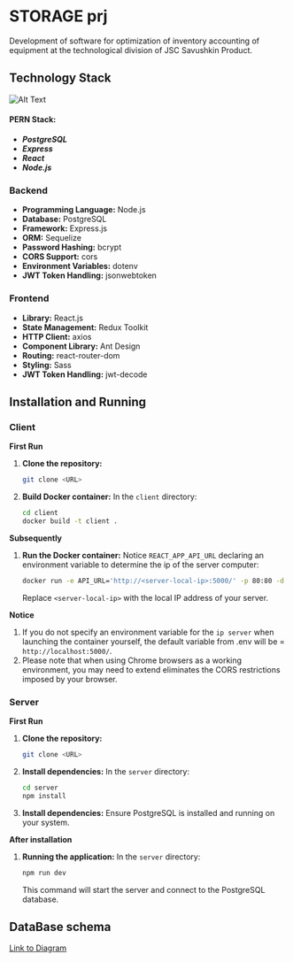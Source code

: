 # STORAGE prj
Development of software for optimization of inventory accounting of equipment at the technological division of JSC Savushkin Product.

## Technology Stack

![Alt Text](https://miro.medium.com/v2/resize:fit:1100/format:webp/1*ptqverAyBpdfUDhrs2g_3A.jpeg)

#### PERN Stack:
- ***PostgreSQL***
- ***Express***
- ***React***
- ***Node.js***

### Backend

- **Programming Language:** Node.js
- **Database:** PostgreSQL
- **Framework:** Express.js
- **ORM:** Sequelize
- **Password Hashing:** bcrypt
- **CORS Support:** cors
- **Environment Variables:** dotenv
- **JWT Token Handling:** jsonwebtoken

### Frontend

- **Library:** React.js
- **State Management:** Redux Toolkit
- **HTTP Client:** axios
- **Component Library:** Ant Design
- **Routing:** react-router-dom
- **Styling:** Sass
- **JWT Token Handling:** jwt-decode

## Installation and Running

### Client

**First Run**

1. **Clone the repository:**
    ```bash
    git clone <URL>
    ```

2. **Build Docker container:**
    In the `client` directory:
    ```bash
    cd client
    docker build -t client .
    ```
    
**Subsequently**
    
1. **Run the Docker container:**
    Notice `REACT_APP_API_URL` declaring an environment variable to determine the ip of the server computer:
    ```bash
    docker run -e API_URL='http://<server-local-ip>:5000/' -p 80:80 -d client
    ```
    Replace `<server-local-ip>` with the local IP address of your server.

**Notice**

1. If you do not specify an environment variable for the `ip server` when launching the container yourself, the default variable from .env will be = `http://localhost:5000/`.
2. Please note that when using Chrome browsers as a working environment, you may need to extend eliminates the CORS restrictions imposed by your browser.
    
### Server

**First Run**

1. **Clone the repository:**
    ```bash
    git clone <URL>
    ```
    
2. **Install dependencies:**
    In the `server` directory:
    ```bash
    cd server
    npm install
    ```
    
3. **Install dependencies:**
    Ensure PostgreSQL is installed and running on your system.

**After installation**

1. **Running the application:**
    In the `server` directory:
    ```bash
    npm run dev
    ```
    This command will start the server and connect to the PostgreSQL database.

## DataBase schema

[Link to Diagram](https://viewer.diagrams.net/?tags=%7B%7D&highlight=0000ff&edit=_blank&layers=1&nav=1&title=diplom_diagramBD.drawio#R7Z1fk6K4FsA%2FjVV7H9riv%2FLYavfOzk7P9p2%2BU3fnvnRFico0gos4tvPpb8CAwAkKNhDsSdeUIyFESH45OTnnJPTU8er1dx%2Btlw%2BehZ2eIlmvPXXSUxRZVzXyX5iypymaJB1SFr5t0bRjwpP9E9PEONvWtvAmkzHwPCew19nEmee6eBZk0pDve7tstrnnZH91jRb0F6VjwtMMORhk%2B69tBctD6lAZHNM%2FYHuxjH9ZNszDmRWKM9OCN0tkebtUqepdTx37nhccvq1ex9gJay%2Bul8N19wVnkxvzsRuUueDz1%2FXEcJ80TbK%2Bfnx6vPtjJ29vaCk%2FkLOlD%2Fx1g316w8E%2BroXNzl45yCVHo7nnBk%2F0jESOZ0vbsT6hvbcN72IToNlLfDRaer79k%2BRHDjklkwRy2g9oI6tSJsdTeCUt08cbkucxfjQ5l%2FSAXjMZP6FNEN%2BN5zhovbGn0f2FF66Qv7DdkRcE3opm2i3tAD%2Bt0SzMsyPghjcSrOKbnNuOM%2FYcz4%2BeXZ3P58psFt28773g1BnLmBq6Qc7ApojrFfsBfs23Oekt2FvhwN%2BTLPTsjaxSTmhPudF1mrA7cke6zyFtmWbOpImIsr5ISj%2FiQL5QIirQYUgAD5I%2FDwd5wuBk9RRVKHLshUvSHDwPCwgryyY975Ymr2zLCn9jtCFNZbuLT1G2iXZM%2BUIrIUzyyOVzJ%2BpgS3IhJiWM1p7tBlGl6CPyjzzNWOrrPZ3cxZgcy8dj8i%2FM7gdjzyUPguyoITEBa4dDuEa%2BF6AATRPszzAEiTjZ%2Fc5jQqlQSzKhNYWEAohwPNK%2FBBQcoRjwhkIFUKzRZrPzfCEseHIhy7zBMAAYLlphAQVPKMqqFY1BIUOlc4wCvPBo2ULxpPTreGhprH4xVKaqUZviqeQUz7LDSUJS%2FYRALaOC3pnUTlF9CqkhX5%2FiKUMlo9JYIqhogArumqesQ9XT29iBTSqup96SM6RmSQlhJZdVOgbmVJJYSgc2hNJxISj8VVEZ6qI9UiUm%2BZR7w1H4fXQffQ6jFDn6fht9SgCeX1kvkSRdwnP65FmtnPyxupQkyZPRuB59BagrWml9pTE7mTx4i76S1E5RPb9jgVOEUFlBZJTGpzN6zBCwst1gvy%2FMaHUPUpXZ4K%2FNmIANi8yMhSTpoiThr9LEI2FOpRkNqNLCVmmGF%2BrFymRgsPRiQ0ImGQAFXLXCxd1Kp0ArXaQvn4CLfI6fSyvVQ6FUs3pRaaU66Y81KNWqcalSnShU9QP4JiOgkFYXS6sK%2BHRFqVYYHkhqBupbeDMrr1cL40%2F9eHDXqxWtsqIUjmUROs9zNAtYrqkihIzZEE%2FnECEL4eFcIHQZQh1QtqGl%2BZ8tcgM7KI%2BGGJRaHJQ6oEJDk%2FN21Q%2BVGOm3SNro0afWj0VPIpLG%2FX%2BVhupWlySNAZU1lKSBKqCqFyqTO1TQRvRIVR0xoWJpbMU6Xg0Tp4uDJ5IJVv3BeFWCdt%2BzbKiBh9M98HrmRyo05lQLxBPTovqp4D4tUuGsWUyWeVPBf6ajwtkyChvOEfKCLxncJzQqO4YmtJ3IveHBjnIHJjNKKl1LWVmU1BxodLC4CMC4AsZ9cqNCm39lI4tAowE0OqDCwhgrYUzplDGlOlT8NWBoTInlzfOqSjiWkDkNzJr5a8IwVm9GVyr1xeID7nxw14fjgtsJwBKOxSYg4q7zatA2N8WO5y4STJJQBrGQhTsvGndF2IBzJIAEdq3bcPMbcnT3ZYXcfbZ2fG%2FrWtiiVRm5hg7OHVnpZb09RFaNSGHZo3s7vOPoWlK9%2Fv7v8KA%2FkIdxwrcowRwO4oTJazr%2FZJ8%2BesS%2BTWoG%2B3Hiqx0cStRI8xyOv9EbD78fywoP9qmDfEnRg4B6iFJTj1ARlY239We4RH8mP7PAp0qMM2Ir3oKoAL0UajqDtDjNxw4K7B%2Fpstj40V94DHvn0ZUVFxODnndQHR6cXnRkGJSTd4mBgg4VAwoiDYX2qWxUeBTeby5kUaOCvOi2htnsunw6uyydLJ58OdzvsR8nDfaGoYDRtUvE3ILu%2Fyv7fRNtqFh%2Fgj3%2B7QGzZaeyyaSmfj0CenMqxMsK5fLsCJD0zuvx%2B2owaE3ENHaFDu7WLw2aNypb2wUZDZDB3wesQcOosLZ3ydp%2BAVTczWUGtHQk1vbt6rfU2rC7SLGdRJ9aBaCENGoCHO4mspjc9PIe3%2FthW4ytagUaLaLBX8PVYbBSpSXzAosmsOCu2upw4gOQaNRISs2iN1KfqDJZu6ikKhfZRTOGV9h2Zc2OsSGzI2bHfAB93HKVzY5mtqD8Zj8FVse6THc6DE9pF7iMVT4xoZum2jua0Al7it6rakYvRO2sKbxjqOV3WNcuRA0Y%2F%2FRhu6zBefv7Em5pfrUMvwNdbZPfTuEbX3HEtyYPDSypaYChdeF9AVyIXFdQAvt9XMqSGrclL5YM6PY4roc00CrUed3pJvzvg4195M%2BWYptp5pZxCx9ZNs5ZpSwziltr9N0nwGOslZw%2BNLaG0oCzSrGGsgFUTvfoTvrZgsWf3x8W%2F%2Floff4wfdHux8%2Bv6kfGa5TQLBLPZc0QYj%2FHmt%2BelOjo%2FFwoUMehq6FKbI12WYSo2P%2BxjD%2BlBrqSaCJuEkcBdCGr0ooFIXBqFjgKbySgIhwFj%2BnZhZfkc5ISOwYVR4oEPbmxozdZ26mDy%2B%2BFKs3yW5%2FwdDcnpvT8pK60466WN7kwmayiR4vwgIuGs5Oy4HpUaOiwqbTCSrDSHitteveYdwy3IRAvfalTHaoHk1aj2Ji3zDAzN7c8T2zu2KxWw8%2B4I1Z5Xs%2FEDCjBZW3JzeHD2Ei%2FVWcX07PaS3tVz8QExO4yuZfxlOm9036ywtZM%2B11P9rjzS%2BjooNQZt1reGZYLDCgfYWCcLqg%2Bpxq7AaB5iSOzxzWmeobAS%2Fm7thCpfGjTTbI4sTJXgxxXastcMYziJ7hyvciOVEhVYQu%2Fu4bTtXMlNd1y1QIqr73lQH0bV9twjD373tBwlygQlysCRregyC2Rv7k0aOYsXU0zUS1Y9SwTdSuI6QH61MS%2BI1wMcvEryqVYnOOraSyqxZVeu4yvq9ny5TQZAsduN97hlNcU%2Bni%2BtUp3V6m9dmcHSsGhPXKx%2FjEBzS%2Fs3o1Ym%2FKRi4kE57fGFurphycUUHCDok0%2FiIYHnx9%2BPk33jus%2BBn%2FdWo93nxjhiTWvuxa%2Bj0Z8H2ChkdKmNZttGoM64tr3vuNZIGDpGCwy9xBYhTHPLBsDK%2FW3G%2Bz3HW8hohrbGrmgvJFaRGihKvPB9svLP7vvf76gH96%2FH3c%2FGEMXgIHDstrY3vUtdeYNtq%2BTy%2B7PeyuoSO7IBKs2J5iWn1%2FJ%2Bb3z6ptfMdlTmNIrsxvjber7AJD5K8fCYsOSLMwS0qZpyMOwBzFWEVn6QDWteqRZPhSgdNA%2B4Kw2afamLRqTeiuq6Xc8uFVD5WRv7mRILPOOGZs3VtnaRvDSLi9thsUy75hhvs%2BPV4zdg5%2FPDGqH72JoS3Ug2dLxgNnljIGKaloVnVfGOzB8QT9DleErrpui2nzH4qikyBmWZqQrQxQjNjZ5W4V4lyhnOrgPSBXjDH5txySYrphatohL%2FZKgoKanzdWC%2FFoKHg33%2BlHVXiZARRqavdMhKsy9frpOUn53H8VULyOJqCB9KfUn54vtq5p5%2FGuVsoJX0TazKEPoLrVaYlp9iZL1Wf9rbX74%2Fe%2F%2FOXevXww03q%2FQ2zdsEZPr1ux2rb6ijUkLNARXpUXIjzqnwlqbmi2TCGjITaY921W1d4OKleutuMNblSLs2RAUI5VftyIESb2CpEFFhBz6nhektV7ySMsHz8Jhjv8D)